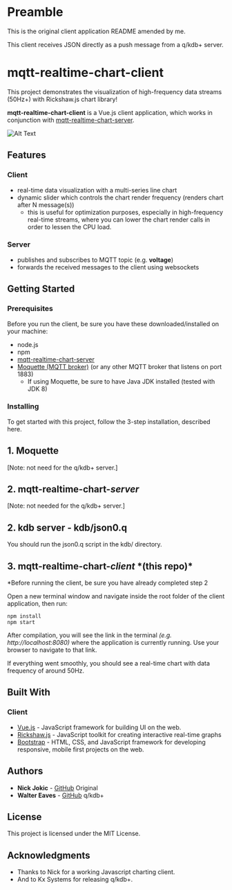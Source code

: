 # Preamble

This is the original client application README amended by me.

This client receives JSON directly as a push message from a q/kdb+ server.

# mqtt-realtime-chart-client

This project demonstrates the visualization of high-frequency data streams (50Hz+) with Rickshaw.js chart library!

**mqtt-realtime-chart-client** is a Vue.js client application, which works in conjunction with [mqtt-realtime-chart-server](https://github.com/NickJokic/mqtt-realtime-chart-server).


![Alt Text](https://raw.githubusercontent.com/NickJokic/mqtt-realtime-chart-client/master/static/mqtt-realtime-chart.gif)


## Features
### Client
+ real-time data visualization with a multi-series line chart
+ dynamic slider which controls the chart render frequency (renders chart after N message(s))
	+ this is useful for optimization purposes, especially in high-frequency real-time streams, where you 	can	lower the chart render calls in order to lessen the CPU load.

### Server
+ publishes and subscribes to MQTT topic (e.g. **voltage**)
+ forwards the received messages to the client using websockets

## Getting Started

### Prerequisites

Before you run the client, be sure you have these downloaded/installed on your machine:

+ node.js
+ npm
+ [mqtt-realtime-chart-server](https://github.com/NickJokic/mqtt-realtime-chart-server)
+ [Moquette (MQTT broker)](https://github.com/andsel/moquette) (or any other MQTT broker that listens on port 1883)
    + If using Moquette, be sure to have Java JDK installed (tested with JDK 8)


### Installing

To get started with this project, follow the 3-step installation, described here.

## 1. Moquette

[Note: not need for the q/kdb+ server.]

## 2. mqtt-realtime-chart-*server*

[Note: not needed for the q/kdb+ server.]

## 2. kdb server - kdb/json0.q

You should run the json0.q script in the kdb/ directory.

## 3. mqtt-realtime-chart-*client* *\(this repo)\*

*Before running the client, be sure you have already completed step 2

Open a new terminal window and navigate inside the root folder of the client application, then run:

```
npm install
npm start
```

After compilation, you will see the link in the terminal *(e.g. http://localhost:8080)* where the application is currently running. Use your browser to navigate to that link.

If everything went smoothly, you should see a real-time chart with data frequency of around 50Hz.


## Built With

### Client
* [Vue.js](https://github.com/vuejs/vue) - JavaScript framework for building UI on the web.
* [Rickshaw.js](https://github.com/shutterstock/rickshaw) - JavaScript toolkit for creating interactive real-time graphs
* [Bootstrap](https://github.com/twbs/bootstrap) - HTML, CSS, and JavaScript framework for developing responsive, mobile first projects on the web.

## Authors

* **Nick Jokic** - [GitHub](https://github.com/NickJokic) Original
* **Walter Eaves** - [GitHub](https://github.com/eepgwde) q/kdb+

## License

This project is licensed under the MIT License.

## Acknowledgments

* Thanks to Nick for a working Javascript charting client.
* And to Kx Systems for releasing q/kdb+.
